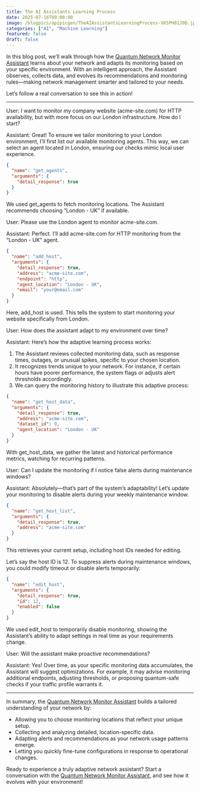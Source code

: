 ```yaml
---
title: The AI Assistants Learning Process
date: 2025-07-16T09:00:00
image: /blogpics/apipicgen/TheAIAssistantsLearningProcess-XKSPH01J0D.jpg
categories: ["AI", "Machine Learning"]
featured: false
draft: false
---
```

In this blog post, we’ll walk through how the [Quantum Network Monitor Assistant](https://readyforquantum.com/?assistant=open) learns about your network and adapts its monitoring based on your specific environment. With an intelligent approach, the Assistant observes, collects data, and evolves its recommendations and monitoring rules—making network management smarter and tailored to your needs.

Let’s follow a real conversation to see this in action!

---

User: I want to monitor my company website (acme-site.com) for HTTP availability, but with more focus on our London infrastructure. How do I start?

Assistant: Great! To ensure we tailor monitoring to your London environment, I’ll first list our available monitoring agents. This way, we can select an agent located in London, ensuring our checks mimic local user experience.

```json
{
  "name": "get_agents",
  "arguments": {
    "detail_response": true
  }
}
```
We used get_agents to fetch monitoring locations. The Assistant recommends choosing “London - UK” if available.

User: Please use the London agent to monitor acme-site.com.

Assistant: Perfect. I’ll add acme-site.com for HTTP monitoring from the “London - UK” agent.

```json
{
  "name": "add_host",
  "arguments": {
    "detail_response": true,
    "address": "acme-site.com",
    "endpoint": "http",
    "agent_location": "London - UK",
    "email": "your@email.com"
  }
}
```
Here, add_host is used. This tells the system to start monitoring your website specifically from London.

User: How does the assistant adapt to my environment over time?

Assistant: Here’s how the adaptive learning process works:

1. The Assistant reviews collected monitoring data, such as response times, outages, or unusual spikes, specific to your chosen location.
2. It recognizes trends unique to your network. For instance, if certain hours have poorer performance, the system flags or adjusts alert thresholds accordingly.
3. We can query the monitoring history to illustrate this adaptive process:

```json
{
  "name": "get_host_data",
  "arguments": {
    "detail_response": true,
    "address": "acme-site.com",
    "dataset_id": 0,
    "agent_location": "London - UK"
  }
}
```
With get_host_data, we gather the latest and historical performance metrics, watching for recurring patterns.

User: Can I update the monitoring if I notice false alerts during maintenance windows?

Assistant: Absolutely—that’s part of the system’s adaptability! Let’s update your monitoring to disable alerts during your weekly maintenance window.

```json
{
  "name": "get_host_list",
  "arguments": {
    "detail_response": true,
    "address": "acme-site.com"
  }
}
```
This retrieves your current setup, including host IDs needed for editing.

Let’s say the host ID is 12. To suppress alerts during maintenance windows, you could modify timeout or disable alerts temporarily:

```json
{
  "name": "edit_host",
  "arguments": {
    "detail_response": true,
    "id": 12,
    "enabled": false
  }
}
```
We used edit_host to temporarily disable monitoring, showing the Assistant’s ability to adapt settings in real time as your requirements change.

User: Will the assistant make proactive recommendations?

Assistant: Yes! Over time, as your specific monitoring data accumulates, the Assistant will suggest optimizations. For example, it may advise monitoring additional endpoints, adjusting thresholds, or proposing quantum-safe checks if your traffic profile warrants it.

---

In summary, the [Quantum Network Monitor Assistant](https://readyforquantum.com/?assistant=open) builds a tailored understanding of your network by:

- Allowing you to choose monitoring locations that reflect your unique setup.
- Collecting and analyzing detailed, location-specific data.
- Adapting alerts and recommendations as your network usage patterns emerge.
- Letting you quickly fine-tune configurations in response to operational changes.

Ready to experience a truly adaptive network assistant? Start a conversation with the [Quantum Network Monitor Assistant](https://readyforquantum.com/?assistant=open), and see how it evolves with your environment!